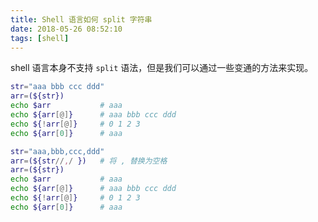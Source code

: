 ```yaml
---
title: Shell 语言如何 split 字符串
date: 2018-05-26 08:52:10
tags: [shell]
---
```


shell 语言本身不支持 `split` 语法，但是我们可以通过一些变通的方法来实现。

<!-- more --><!-- toc -->

```bash
str="aaa bbb ccc ddd"
arr=(${str})
echo $arr           # aaa
echo ${arr[@]}      # aaa bbb ccc ddd
echo ${!arr[@]}     # 0 1 2 3
echo ${arr[0]}      # aaa
```

```bash
str="aaa,bbb,ccc,ddd"
arr=(${str//,/ })   # 将 , 替换为空格
arr=(${str})
echo $arr           # aaa
echo ${arr[@]}      # aaa bbb ccc ddd
echo ${!arr[@]}     # 0 1 2 3
echo ${arr[0]}      # aaa
```
